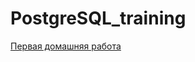 # PostgreSQL_training
[Первая домашняя работа](https://github.com/FangahrA13/PostgreSQL_training/tree/main/first_homework)
